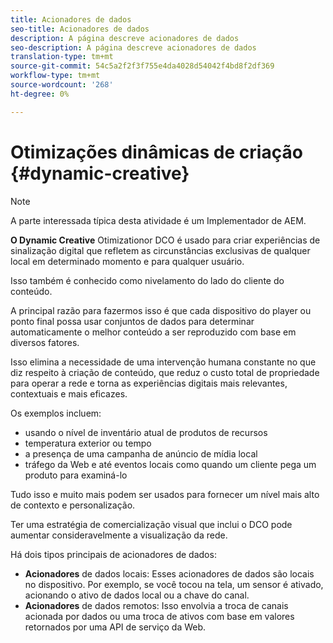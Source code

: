 ```yaml
---
title: Acionadores de dados
seo-title: Acionadores de dados
description: A página descreve acionadores de dados
seo-description: A página descreve acionadores de dados
translation-type: tm+mt
source-git-commit: 54c5a2f2f3f755e4da4028d54042f4bd8f2df369
workflow-type: tm+mt
source-wordcount: '268'
ht-degree: 0%

---
```



# Otimizações dinâmicas de criação {#dynamic-creative}

>[!NOTE]
>
>A parte interessada típica desta atividade é um Implementador de AEM.

**O Dynamic Creative** Otimizationor DCO é usado para criar experiências de sinalização digital que refletem as circunstâncias exclusivas de qualquer local em determinado momento e para qualquer usuário.

Isso também é conhecido como nivelamento do lado do cliente do conteúdo.

A principal razão para fazermos isso é que cada dispositivo do player ou ponto final possa usar conjuntos de dados para determinar automaticamente o melhor conteúdo a ser reproduzido com base em diversos fatores.

Isso elimina a necessidade de uma intervenção humana constante no que diz respeito à criação de conteúdo, que reduz o custo total de propriedade para operar a rede e torna as experiências digitais mais relevantes, contextuais e mais eficazes.

Os exemplos incluem:

* usando o nível de inventário atual de produtos de recursos
* temperatura exterior ou tempo
* a presença de uma campanha de anúncio de mídia local
* tráfego da Web e até eventos locais como quando um cliente pega um produto para examiná-lo

Tudo isso e muito mais podem ser usados para fornecer um nível mais alto de contexto e personalização.

Ter uma estratégia de comercialização visual que inclui o DCO pode aumentar consideravelmente a visualização da rede.

Há dois tipos principais de acionadores de dados:

* **Acionadores** de dados locais: Esses acionadores de dados são locais no dispositivo. Por exemplo, se você tocou na tela, um sensor é ativado, acionando o ativo de dados local ou a chave do canal.
* **Acionadores** de dados remotos: Isso envolvia a troca de canais acionada por dados ou uma troca de ativos com base em valores retornados por uma API de serviço da Web.


